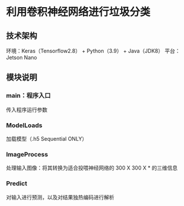# 利用卷积神经网络进行垃圾分类

## 技术架构
环境：Keras（Tensorflow2.8） + Python（3.9） + Java（JDK8）
平台：Jetson Nano

## 模块说明

### main：程序入口
传入程序运行参数

### ModelLoads
加载模型（.h5 Sequential ONLY）

### ImageProcess
处理输入图像：将其转换为适合投喂神经网络的 300 X 300 X * 的三维信息

### Predict
对输入进行预测，以及对结果独热编码进行解析
